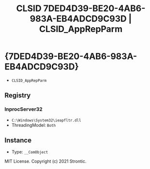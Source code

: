 ﻿---
title: "CLSID 7DED4D39-BE20-4AB6-983A-EB4ADCD9C93D | CLSID_AppRepParm"
excerpt: What is COM-Object CLSID 7DED4D39-BE20-4AB6-983A-EB4ADCD9C93D?
---

# {7DED4D39-BE20-4AB6-983A-EB4ADCD9C93D}

* `CLSID_AppRepParm`

## Registry


### InprocServer32

* `C:\Windows\System32\ieapfltr.dll`
* ThreadingModel: `Both`

## Instance

* Type: `__ComObject`

MIT License. Copyright (c) 2021 Strontic.


